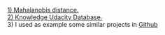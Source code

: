 
[1) Mahalanobis distance.](https://en.wikipedia.org/wiki/Mahalanobis_distance)<br />
[2) Knowledge Udacity Database.](https://knowledge.udacity.com/questions/875879)<br />
3) I used as example some similar projects in [Github](https://github.com/)<br />



